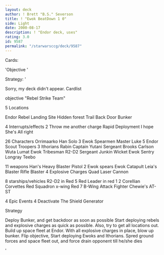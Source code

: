 ```yaml
---
layout: deck
author: ! Brett "B.S." Severson
title: ! "Ewok BeatDown 1 0"
side: Light
date: 2000-08-17
description: ! "Endor deck, uses"
rating: 3.0
id: 9587
permalink: "/starwarsccg/deck/9587"
---
```

Cards: 

'Objective
'

Strategy: '

Sorry, my deck didn't appear.
Cardlist

objective
"Rebel Strike Team"

5 Locations

Endor
Rebel Landing Site
Hidden forest Trail
Back Door
Bunker

4 Interrupts/effects
2 Throw me another charge
Rapid Deployment
I hope She's All right

26 Characters
Orrimaarko
Han Solo
3 Ewok Spearmen
Master Luke
5 Endor Scout Troopers
3 Ithorians
Rabin
Captain Yutani
Sergeant Brooks Carlson
Wuta
Lumat
Ewok Tribesman
R2-D2
Sergeant Junkin
Wicket
Ewok Sentry
Longray
Teebo

11 weapons
Han's Heavy Blaster Pistol
2 Ewok spears
Ewok Catapult
Leia's Blaster Rifle
Blaster
4 Explosive Charges
Quad Laser Cannon

8 starships/vehicles
R2-D2 in Red 5
Red Leader in red 1
2 Corellian Corvettes
Red Squadron x-wing
Red 7
B-Wing Attack Fighter
Chewie's AT-ST

4 Epic Events
4 Deactivate The Shield Generator





Strategy

Deploy Bunker, and get backdoor as soon as possible Start deploying rebels and explosive charges as quick as possible. Also, try to get all locations out. Build up space fleet at Endor. With all explosive charges in place, blow up bunker. Flip objective, Start deploying Ewoks and Ithorians. Spred ground forces and space fleet out, and force drain opponent till he/she dies




'
